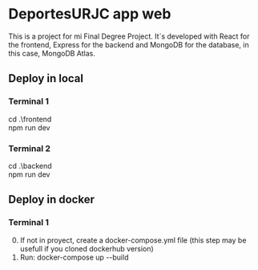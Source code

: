 # DeportesURJC app web
 This is a project for mi Final Degree Project.
 It´s developed with React for the frontend, Express for the backend and MongoDB for the database, in this case, MongoDB Atlas.

## Deploy in local
 ### Terminal 1
cd .\frontend\
npm run dev
 ### Terminal 2
cd .\backend\
npm run dev


## Deploy in docker
 ### Terminal 1
  0. If not in proyect, create a docker-compose.yml file (this step may be usefull if you cloned dockerhub version)
  1. Run: docker-compose up --build
